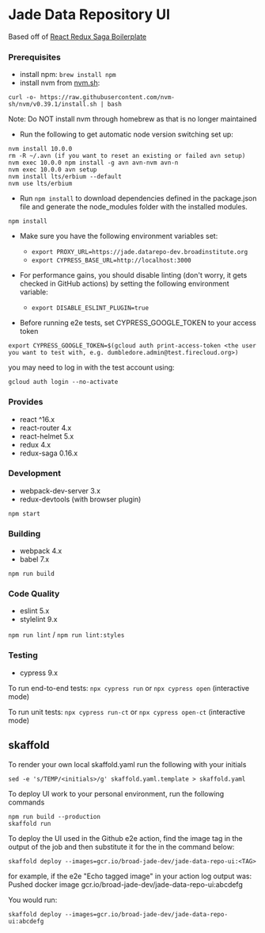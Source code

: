 # Jade Data Repository UI

Based off of [React Redux Saga Boilerplate](https://github.com/gilbarbara/react-redux-saga-boilerplate)

### Prerequisites

- install npm: `brew install npm`
- install nvm from [nvm.sh](https://github.com/nvm-sh/nvm#install--update-script):

```
curl -o- https://raw.githubusercontent.com/nvm-sh/nvm/v0.39.1/install.sh | bash
```

Note: Do NOT install nvm through homebrew as that is no longer maintained

- Run the following to get automatic node version switching set up:

```
nvm install 10.0.0
rm -R ~/.avn (if you want to reset an existing or failed avn setup)
nvm exec 10.0.0 npm install -g avn avn-nvm avn-n
nvm exec 10.0.0 avn setup
nvm install lts/erbium --default
nvm use lts/erbium
```

- Run `npm install` to download dependencies defined in the package.json file and generate the node_modules folder with the installed modules.

```
npm install
```

- Make sure you have the following environment variables set:

  - `export PROXY_URL=https://jade.datarepo-dev.broadinstitute.org`
  - `export CYPRESS_BASE_URL=http://localhost:3000`

- For performance gains, you should disable linting (don't worry, it gets checked in GitHub actions) by setting the following environment variable:

  - `export DISABLE_ESLINT_PLUGIN=true`

- Before running e2e tests, set CYPRESS_GOOGLE_TOKEN to your access token

```
export CYPRESS_GOOGLE_TOKEN=$(gcloud auth print-access-token <the user you want to test with, e.g. dumbledore.admin@test.firecloud.org>)
```

you may need to log in with the test account using:

```
gcloud auth login --no-activate
```

### Provides

- react ^16.x
- react-router 4.x
- react-helmet 5.x
- redux 4.x
- redux-saga 0.16.x

### Development

- webpack-dev-server 3.x
- redux-devtools (with browser plugin)

`npm start`

### Building

- webpack 4.x
- babel 7.x

`npm run build`

### Code Quality

- eslint 5.x
- stylelint 9.x

`npm run lint` / `npm run lint:styles`

### Testing

- cypress 9.x

To run end-to-end tests: `npx cypress run` or `npx cypress open` (interactive mode)

To run unit tests: `npx cypress run-ct` or `npx cypress open-ct` (interactive mode)

## skaffold

To render your own local skaffold.yaml run the following with your initials

```
sed -e 's/TEMP/<initials>/g' skaffold.yaml.template > skaffold.yaml
```

To deploy UI work to your personal environment, run the following commands

```
npm run build --production
skaffold run
```

To deploy the UI used in the Github e2e action, find the image tag in the output of the job and then substitute it for the <TAG> in the command below:

```
skaffold deploy --images=gcr.io/broad-jade-dev/jade-data-repo-ui:<TAG>
```

for example, if the e2e "Echo tagged image" in your action log output was:
Pushed docker image gcr.io/broad-jade-dev/jade-data-repo-ui:abcdefg

You would run:

```
skaffold deploy --images=gcr.io/broad-jade-dev/jade-data-repo-ui:abcdefg
```

